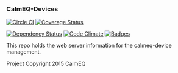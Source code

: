 ### CalmEQ-Devices

[![Circle CI](https://circleci.com/gh/CalmEQ/calmeq-devices.svg?style=shield)](https://circleci.com/gh/CalmEQ/calmeq-devices)
[![Coverage Status](https://coveralls.io/repos/CalmEQ/calmeq-devices/badge.svg?branch=master)](https://coveralls.io/r/CalmEQ/calmeq-devices?branch=master)
<!-- [![Test Coverage](https://codeclimate.com/github/CalmEQ/calmeq-devices/badges/coverage.svg)](https://codeclimate.com/github/CalmEQ/calmeq-devices/coverage) -->
[![Dependency Status](http://img.shields.io/gemnasium/CalmEQ/calmeq-devices.svg)](https://gemnasium.com/CalmEQ/calmeq-devices)
[![Code Climate](http://img.shields.io/codeclimate/github/CalmEQ/calmeq-devices.svg)](https://codeclimate.com/github/CalmEQ/calmeq-devices)
[![Badges](http://img.shields.io/:badges-3/3-ff6799.svg)](https://github.com/badges/badgerbadgerbadger)

This repo holds the web server information for the calmeq-device management.

Project Copyright 2015 CalmEQ
